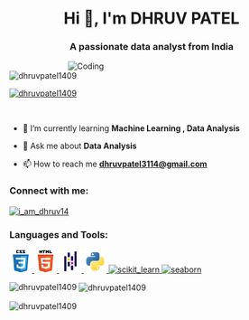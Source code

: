 <h1 align="center">Hi 👋, I'm DHRUV PATEL</h1>
<h3 align="center">A passionate data analyst from India</h3>
<img align="right" alt="Coding" width="400" src="https://dribbble.com/tags/programmer_animation.gif">
<p align="left"> <img src="https://komarev.com/ghpvc/?username=dhruvpatel1409&label=Profile%20views&color=0e75b6&style=flat" alt="dhruvpatel1409" /> </p>

<p align="left"> <a href="https://github.com/ryo-ma/github-profile-trophy"><img src="https://github-profile-trophy.vercel.app/?username=dhruvpatel1409" alt="dhruvpatel1409" /></a> </p>

<p align="left"> <a href="https://twitter.com/" target="blank"><img src="https://img.shields.io/twitter/follow/?logo=twitter&style=for-the-badge" alt="" /></a> </p>

- 🌱 I’m currently learning **Machine Learning , Data Analysis**

- 💬 Ask me about **Data Analysis**

- 📫 How to reach me **dhruvpatel3114@gmail.com**

<h3 align="left">Connect with me:</h3>
<p align="left">
<a href="https://instagram.com/i_am_dhruv14" target="blank"><img align="center" src="https://raw.githubusercontent.com/rahuldkjain/github-profile-readme-generator/master/src/images/icons/Social/instagram.svg" alt="i_am_dhruv14" height="30" width="40" /></a>
</p>

<h3 align="left">Languages and Tools:</h3>
<p align="left"> <a href="https://www.w3schools.com/css/" target="_blank" rel="noreferrer"> <img src="https://raw.githubusercontent.com/devicons/devicon/master/icons/css3/css3-original-wordmark.svg" alt="css3" width="40" height="40"/> </a> <a href="https://www.w3.org/html/" target="_blank" rel="noreferrer"> <img src="https://raw.githubusercontent.com/devicons/devicon/master/icons/html5/html5-original-wordmark.svg" alt="html5" width="40" height="40"/> </a> <a href="https://pandas.pydata.org/" target="_blank" rel="noreferrer"> <img src="https://raw.githubusercontent.com/devicons/devicon/2ae2a900d2f041da66e950e4d48052658d850630/icons/pandas/pandas-original.svg" alt="pandas" width="40" height="40"/> </a> <a href="https://www.python.org" target="_blank" rel="noreferrer"> <img src="https://raw.githubusercontent.com/devicons/devicon/master/icons/python/python-original.svg" alt="python" width="40" height="40"/> </a> <a href="https://scikit-learn.org/" target="_blank" rel="noreferrer"> <img src="https://upload.wikimedia.org/wikipedia/commons/0/05/Scikit_learn_logo_small.svg" alt="scikit_learn" width="40" height="40"/> </a> <a href="https://seaborn.pydata.org/" target="_blank" rel="noreferrer"> <img src="https://seaborn.pydata.org/_images/logo-mark-lightbg.svg" alt="seaborn" width="40" height="40"/> </a> </p>

<p><img align="left" src="https://github-readme-stats.vercel.app/api/top-langs?username=dhruvpatel1409&show_icons=true&locale=en&layout=compact" alt="dhruvpatel1409" /></p>

<p>&nbsp;<img align="center" src="https://github-readme-stats.vercel.app/api?username=dhruvpatel1409&show_icons=true&locale=en" alt="dhruvpatel1409" /></p>

<p><img align="center" src="https://github-readme-streak-stats.herokuapp.com/?user=dhruvpatel1409&" alt="dhruvpatel1409" /></p>
